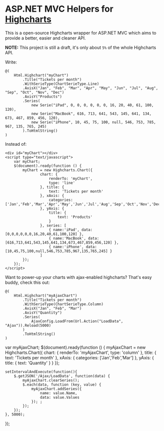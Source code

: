# ASP.NET MVC Helpers for [Highcharts](http://www.highcharts.com/)

This is a open-source Highcharts wrapper for ASP.NET MVC which aims to provide a better, easier and cleaner API.

**NOTE:** This project is still a draft, it's only about `5%` of the whole Highcharts API.

Write:

```
@(
    Html.Highchart("myChart")
        .Title("Tickets per month")
		.WithSerieType(ChartSerieType.Line)
        .AxisX("Jan", "Feb", "Mar", "Apr", "May", "Jun", "Jul", "Aug", "Sep", "Oct", "Nov", "Dec")
        .AxisY("Products")
        .Series(
            new Serie("iPad", 0, 0, 0, 0, 0, 0, 16, 20, 40, 61, 100, 120),
            new Serie("MacBook", 616, 713, 641, 543, 145, 641, 134, 673, 467, 859, 456, 120),
            new Serie("iPhone", 10, 45, 75, 100, null, 546, 753, 785, 967, 135, 765, 245)
        ).ToHtmlString()
)
```

Instead of:

```
<div id="myChart"></div>
<script type="text/javascript">
    var myChart;
    $(document).ready(function () {
        myChart = new Highcharts.Chart({
				chart: {
					renderTo: 'myChart',
					type: 'line'
				}, title: {
					text: 'Tickets per month'
				}, xAxis: {
					categories: ['Jan','Feb','Mar','Apr','May','Jun','Jul','Aug','Sep','Oct','Nov','Dec']
				}, yAxis: {
					title: { 
						text: 'Products'
					}
				}, series: [
					{ name:'iPad', data: [0,0,0,0,0,0,16,20,40,61,100,120] },
					{ name:'MacBook', data: [616,713,641,543,145,641,134,673,467,859,456,120] },
					{ name:'iPhone', data: [10,45,75,100,null,546,753,785,967,135,765,245] }
				]
        });
    });
</script>
```

Want to power-up your charts with ajax-enabled highcharts? That's easy buddy, check this out:

```
@(
    Html.Highchart("myAjaxChart")
        .Title("Tickets per month")
        .WithSerieType(ChartSerieType.Column)
        .AxisX("Jan", "Feb", "Mar")
        .AxisY("Quantity")
        .Series(
            AjaxConfig.LoadFrom(Url.Action("LoadData", "Ajax")).Reload(5000)
        )
        .ToHtmlString()
)
```


var myAjaxChart;
$(document).ready(function () {
    myAjaxChart = new Highcharts.Chart({
        chart: {
        renderTo: 'myAjaxChart',
        type: 'column'
    }, title: {
            text: 'Tickets per month'
        }, xAxis: {
            categories: ['Jan','Feb','Mar']
        }, yAxis: {
            title: { 
                text: 'Quantity'
            }
        }
    });

    setIntervalAndExecute(function(){ 
        $.getJSON('/Ajax/LoadData', function(data) {
            myAjaxChart.clearSeries();
            $.each(data, function (key, value) {
                myAjaxChart.addSeries({
                    name: value.Name,
                    data: value.Values
                }); ;
            });
        });
    }, 5000);
});
